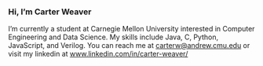 ### Hi, I’m Carter Weaver 
I’m currently a student at Carnegie Mellon University interested in Computer Engineering and Data Science.
My skills include Java, C, Python, JavaScript, and Verilog.
You can reach me at carterw@andrew.cmu.edu or visit my linkedin at www.linkedin.com/in/carter-weaver/

<!---
carterw16/carterw16 is a ✨ special ✨ repository because its `README.md` (this file) appears on your GitHub profile.
You can click the Preview link to take a look at your changes.
--->
